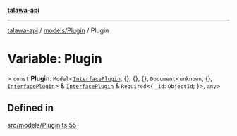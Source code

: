 [**talawa-api**](../../../README.md)

***

[talawa-api](../../../modules.md) / [models/Plugin](../README.md) / Plugin

# Variable: Plugin

\> `const` **Plugin**: `Model`\<[`InterfacePlugin`](../interfaces/InterfacePlugin.md), \{\}, \{\}, \{\}, `Document`\<`unknown`, \{\}, [`InterfacePlugin`](../interfaces/InterfacePlugin.md)\> & [`InterfacePlugin`](../interfaces/InterfacePlugin.md) & `Required`\<\{ `_id`: `ObjectId`; \}\>, `any`\>

## Defined in

[src/models/Plugin.ts:55](https://github.com/PalisadoesFoundation/talawa-api/blob/039b0f127fb8caa46d57186ab4b3bb27fe150903/src/models/Plugin.ts#L55)
